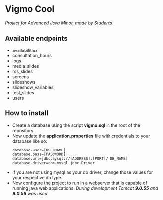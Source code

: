 # Vigmo Cool
*Project for Advanced Java Minor, made by Students*

## Available endpoints

* availabilities
* consultation_hours
* logs
* media_slides
* rss_slides
* screens
* slideshows
* slideshow_variables
* test_slides
* users

## How to install
* Create a database using the script **vigmo.sql** in the root of the repository.
* Now update the **application.properties** file with credentials to your database like so: 
    ```properties
    database.user=[USERNAME]
    database.pass=[PASSWORD]
    database.url=jdbc:mysql://[ADDRESS]:[PORT]/[DB_NAME]
    database.driver=com.mysql.jdbc.Driver
    ```
* If you are not using mysql as your db driver, change those values for your respective db type.
* Now configure the project to run in a webserver that is capable of running java web applications. *During development Tomcat **9.0.55** and **9.0.56** was used*
